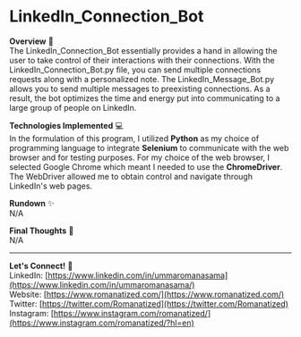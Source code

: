 # LinkedIn_Connection_Bot
**Overview** 👾 </br>
The LinkedIn_Connection_Bot essentially provides a hand in allowing the user to take control of their interactions with their connections. With the LinkedIn_Connection_Bot.py file, you can send multiple connections requests along with a personalized note. The LinkedIn_Message_Bot.py allows you to send multiple messages to preexisting connections. As a result, the bot optimizes the time and energy put into communicating to a large group of people on LinkedIn. 

**Technologies Implemented** 💻 </br>
In the formulation of this program, I utilized **Python** as my choice of programming language to integrate **Selenium** to communicate with the web browser and for testing purposes. For my choice of the web browser, I selected Google Chrome which meant I needed to use the **ChromeDriver**. The WebDriver allowed me to obtain control and navigate through LinkedIn's web pages.  

**Rundown** ✨ </br>
N/A

**Final Thoughts** 🧠 </br>
N/A

---
**Let's Connect!** 🔗 </br>
LinkedIn: [https://www.linkedin.com/in/ummaromanasama](https://www.linkedin.com/in/ummaromanasama/) <br/>
Website: [https://www.romanatized.com/](https://www.romanatized.com/) <br/>
Twitter: [https://twitter.com/Romanatized](https://twitter.com/Romanatized) <br/>
Instagram: [https://www.instagram.com/romanatized/](https://www.instagram.com/romanatized/?hl=en) <br/>
